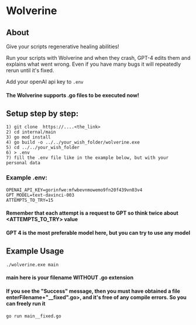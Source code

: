 # Wolverine

## About

Give your scripts regenerative healing abilities!

Run your scripts with Wolverine and when they crash, GPT-4 edits them and explains what went wrong. Even if you have many bugs it will repeatedly rerun until it's fixed.

Add your openAI api key to `.env`

#### The Wolverine supports .go files to be executed now!  
## Setup step by step:

    1) git clone  https://....<the_link>
    2) cd internal/main
    3) go mod install
    4) go build -o ../../your_wish_folder/wolverine.exe
    5) cd ../../your_wish_folder
    6) > .env
    7) fill the .env file like in the example below, but with your personal data

### Example .env:
    OPENAI_API_KEY=gorinfwe:mfwbevnmowemo9fn20f439vn03v4
    GPT_MODEL=text-davinci-003
    ATTEMPTS_TO_TRY=15

#### Remember that each attempt is a request to GPT so think twice about \<ATTEMPTS_TO_TRY> value
#### GPT 4 is the most preferable model here, but you can try to use any model

## Example Usage

    ./wolverine.exe main

#### main here is your filename WITHOUT .go extension
#### If you see the "Success" message, then you must have obtained a file enterFilename+"__fixed".go>, and it's free of any compile errors. So you can freely run it
    go run main__fixed.go
